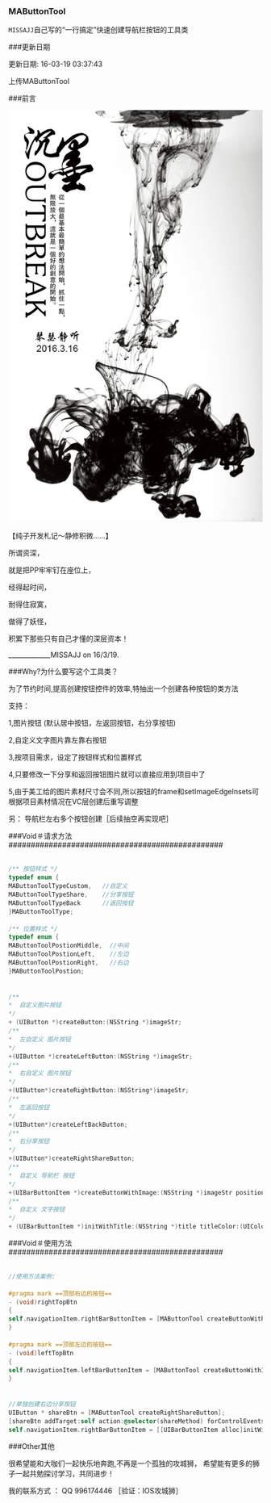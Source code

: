 

### MAButtonTool 

`MISSAJJ`自己写的“一行搞定”快速创建导航栏按钮的工具类 



###更新日期


更新日期: 16-03-19 03:37:43

上传MAButtonTool



###前言

![Pic](https://github.com/MISSAJJ/MAButtonTool/blob/master/MISSAJJ_1.JPG)

【纯子开发札记～静修积微……】

所谓资深， 

就是把PP牢牢钉在座位上， 

经得起时间，

耐得住寂寞，

做得了妖怪，

积累下那些只有自己才懂的深层资本！

 

_____________MISSAJJ on 16/3/19.




###Why?为什么要写这个工具类？


为了节约时间,提高创建按钮控件的效率,特抽出一个创建各种按钮的类方法

支持：

1,图片按钮 (默认居中按钮，左返回按钮，右分享按钮)

2,自定义文字图片靠左靠右按钮

3,按项目需求，设定了按钮样式和位置样式 

4,只要修改一下分享和返回按钮图片就可以直接应用到项目中了

5,由于美工给的图片素材尺寸会不同,所以按钮的frame和setImageEdgeInsets可根据项目素材情况在VC层创建后重写调整

另： 导航栏左右多个按钮创建［后续抽空再实现吧］ 




###Void＃请求方法################################################

```objective-c

/** 按钮样式 */
typedef enum {
MAButtonToolTypeCustom,   //自定义
MAButtonToolTypeShare,    //分享按钮
MAButtonToolTypeBack      //返回按钮
}MAButtonToolType;

/** 位置样式 */
typedef enum {
MAButtonToolPostionMiddle,  //中间
MAButtonToolPostionLeft,    //左边
MAButtonToolPostionRight,   //右边
}MAButtonToolPostion;


/**
*  自定义图片按钮
*/
+ (UIButton *)createButton:(NSString *)imageStr;
/**
*  左自定义 图片按钮
*/
+(UIButton *)createLeftButton:(NSString *)imageStr;
/**
*  右自定义 图片按钮
*/
+(UIButton*)createRightButton:(NSString*)imageStr;
/**
*  左返回按钮
*/
+(UIButton*)createLeftBackButton;
/**
*  右分享按钮
*/
+(UIButton*)createRightShareButton;
/**
*  自定义 导航栏 按钮
*/
+(UIBarButtonItem *)createButtonWithImage:(NSString *)imageStr position:(MAButtonToolPostion)position target:(id)target action:(SEL)action type:(MAButtonToolType)type; 
/**
*  自定义 文字按钮
*/
+ (UIBarButtonItem *)initWithTitle:(NSString *)title titleColor:(UIColor *)titleColor target:(id)target action:(SEL)action;

```

###Void＃使用方法################################################


```objective-c

//使用方法案例:

#pragma mark ==顶部右边的按钮==
- (void)rightTopBtn
{
self.navigationItem.rightBarButtonItem = [MAButtonTool createButtonWithImage:@"share" position:MAButtonToolPostionRight target:self action:@selector(shareMethod) type:MAButtonToolTypeShare];
}

#pragma mark ==顶部左边的按钮==
- (void)leftTopBtn
{
self.navigationItem.leftBarButtonItem = [MAButtonTool createButtonWithImage:@"set_black" position:MAButtonToolPostionLeft target:self action:@selector(goToSetup) type:MAButtonToolTypeCustom];
}


//单独创建右边分享按钮
UIButton * shareBtn = [MAButtonTool createRightShareButton];
[shareBtn addTarget:self action:@selector(shareMethod) forControlEvents:UIControlEventTouchUpInside];
self.navigationItem.rightBarButtonItem = [[UIBarButtonItem alloc]initWithCustomView:shareBtn];


```


###Other其他


很希望能和大咖们一起快乐地奔跑,不再是一个孤独的攻城狮，
希望能有更多的狮子一起共勉探讨学习，共同进步！

我的联系方式 ： QQ   996174446  ［验证：IOS攻城狮］

